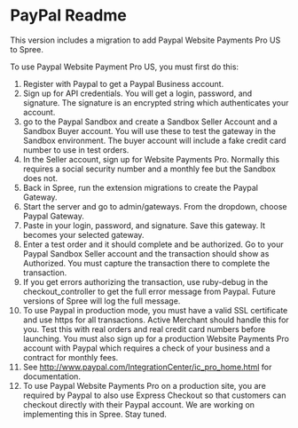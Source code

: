 # PayPal Readme

This version includes a migration to add Paypal Website Payments Pro US to Spree. 

To use Paypal Website Payment Pro US, you must first do this:

1. Register with Paypal to get a Paypal Business account. 
2. Sign up for API credentials. You will get a login, password, and signature. The signature is an encrypted string which authenticates your account.
3. go to the Paypal Sandbox and create a Sandbox Seller Account and a Sandbox Buyer account. 
You will use these to test the gateway in the Sandbox environment. The buyer account will 
include a fake credit card number to use in test orders.
5. In the Seller account, sign up for Website Payments Pro. Normally this requires a social security number and a monthly fee but the Sandbox does not.
6. Back in Spree, run the extension migrations to create the Paypal Gateway.
7. Start the server and go to admin/gateways. From the dropdown, choose Paypal Gateway.
8. Paste in your login, password, and signature. Save this gateway. It becomes your selected gateway.
9. Enter a test order and it should complete and be authorized. Go to your Paypal Sandbox Seller account and the transaction should show as Authorized. You must capture the transaction there to complete the transaction.
10. If you get errors authorizing the transaction, use ruby-debug in the checkout_controller to get the full error message from Paypal. Future versions of Spree will log the full message.
11. To use Paypal in production mode, you must have a valid SSL certificate and use https for all transactions. Active Merchant should handle this for you. Test this with real orders and real credit card numbers before launching. You must also sign up for a production Website Payments Pro account with Paypal which requires a check of your business and a contract for monthly fees.
12. See http://www.paypal.com/IntegrationCenter/ic_pro_home.html for documentation.
13. To use Paypal Website Payments Pro on a production site, you are required by Paypal to also use Express Checkout so that customers can checkout directly with their Paypal account. We are working on implementing this in Spree. Stay tuned.

